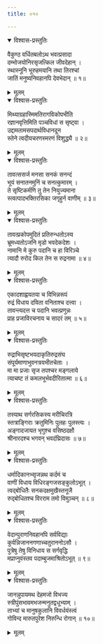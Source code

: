 ```yaml
---
title: ०१०

---
```

<div class="audioEmbed"  caption="सीतालक्ष्मी-वाचनम्" src="https://archive.org/download/nArAyaNIyam-shlokawise-audio/010/010_01.mp3"></div>
<details open><summary>विश्वास-प्रस्तुतिः</summary>

वैकुण्ठ वर्धितबलोऽथ भवत्प्रसादा  
दम्भोजयोनिरसृजत्किल जीवदेहान् ।  
स्थास्नूनि भूरुहमयानि तथा तिरश्चां  
जातिं मनुष्यनिवहानपि देवभेदान् ॥ १॥
</details>
<details><summary>मूलम्</summary>

वैकुण्ठ वर्धितबलोऽथ भवत्प्रसादा  
दम्भोजयोनिरसृजत्किल जीवदेहान् ।  
स्थास्नूनि भूरुहमयानि तथा तिरश्चां  
जातिं मनुष्यनिवहानपि देवभेदान् ॥ १॥
</details>



<div class="audioEmbed"  caption="सीतालक्ष्मी-वाचनम्" src="https://archive.org/download/nArAyaNIyam-shlokawise-audio/010/010_02.mp3"></div>
<details open><summary>विश्वास-प्रस्तुतिः</summary>

मिथ्याग्रहास्मिमतिरागविकोपभीति  
रज्ञानवृत्तिमिति पञ्चविधां स सृष्ट्वा ।  
उद्दामतामसपदार्थविधानदून  
स्तेने त्वदीयचरणस्मरणं विशुद्ध्यै ॥ २॥
</details>
<details><summary>मूलम्</summary>

मिथ्याग्रहास्मिमतिरागविकोपभीति  
रज्ञानवृत्तिमिति पञ्चविधां स सृष्ट्वा ।  
उद्दामतामसपदार्थविधानदून  
स्तेने त्वदीयचरणस्मरणं विशुद्ध्यै ॥ २॥
</details>



<div class="audioEmbed"  caption="सीतालक्ष्मी-वाचनम्" src="https://archive.org/download/nArAyaNIyam-shlokawise-audio/010/010_03.mp3"></div>
<details open><summary>विश्वास-प्रस्तुतिः</summary>

तावत्ससर्ज मनसा सनकं सनन्दं  
भूयं सनातनमुनिं च सनत्कुमारम् ।  
ते सृष्टिकर्मणि तु तेन नियुज्यमाना  
स्त्वत्पादभक्तिरसिका जगृहुर्न वाणीम् ॥ ३॥
</details>
<details><summary>मूलम्</summary>

तावत्ससर्ज मनसा सनकं सनन्दं  
भूयं सनातनमुनिं च सनत्कुमारम् ।  
ते सृष्टिकर्मणि तु तेन नियुज्यमाना  
स्त्वत्पादभक्तिरसिका जगृहुर्न वाणीम् ॥ ३॥
</details>



<div class="audioEmbed"  caption="सीतालक्ष्मी-वाचनम्" src="https://archive.org/download/nArAyaNIyam-shlokawise-audio/010/010_04.mp3"></div>
<details open><summary>विश्वास-प्रस्तुतिः</summary>

तावत्प्रकोपमुदितं प्रतिरुन्धतोऽस्य  
भ्रूमध्यतोऽजनि मृडो भवदेकदेशः ।  
नामानि मे कुरु पदानि च हा विरिञ्चे  
त्यादौ रुरोद किल तेन स रुद्रनामा ॥ ४॥
</details>
<details><summary>मूलम्</summary>

तावत्प्रकोपमुदितं प्रतिरुन्धतोऽस्य  
भ्रूमध्यतोऽजनि मृडो भवदेकदेशः ।  
नामानि मे कुरु पदानि च हा विरिञ्चे  
त्यादौ रुरोद किल तेन स रुद्रनामा ॥ ४॥
</details>



<div class="audioEmbed"  caption="सीतालक्ष्मी-वाचनम्" src="https://archive.org/download/nArAyaNIyam-shlokawise-audio/010/010_05.mp3"></div>
<details open><summary>विश्वास-प्रस्तुतिः</summary>

एकादशाह्वयतया च विभिन्नरूपं  
रुद्रं विधाय दयिता वनिताश्च दत्त्वा ।  
तावन्त्यदत्त च पदानि भवत्प्रणुन्नः  
प्राह प्रजाविरचनाय च सादरं तम् ॥ ५॥
</details>
<details><summary>मूलम्</summary>

एकादशाह्वयतया च विभिन्नरूपं  
रुद्रं विधाय दयिता वनिताश्च दत्त्वा ।  
तावन्त्यदत्त च पदानि भवत्प्रणुन्नः  
प्राह प्रजाविरचनाय च सादरं तम् ॥ ५॥
</details>



<div class="audioEmbed"  caption="सीतालक्ष्मी-वाचनम्" src="https://archive.org/download/nArAyaNIyam-shlokawise-audio/010/010_06.mp3"></div>
<details open><summary>विश्वास-प्रस्तुतिः</summary>

रुद्राभिसृष्टभयदाकृतिरुद्रसंघ  
संपूर्यमाणाभुवनत्रयभीतचेताः ।  
मा मा प्रजाः सृज तपश्चर मङ्गलाये  
त्याचष्ट तं कमलभूर्भवदीरितात्मा ॥ ६॥
</details>
<details><summary>मूलम्</summary>

रुद्राभिसृष्टभयदाकृतिरुद्रसंघ  
संपूर्यमाणाभुवनत्रयभीतचेताः ।  
मा मा प्रजाः सृज तपश्चर मङ्गलाये  
त्याचष्ट तं कमलभूर्भवदीरितात्मा ॥ ६॥
</details>



<div class="audioEmbed"  caption="सीतालक्ष्मी-वाचनम्" src="https://archive.org/download/nArAyaNIyam-shlokawise-audio/010/010_07.mp3"></div>
<details open><summary>विश्वास-प्रस्तुतिः</summary>

तस्याथ सर्गरसिकस्य मरीचिरत्रि  
स्तत्राङ्गिराः क्रतुमिनिः पुलहः पुलस्त्यः ।  
अङ्गादजायत भृगुश्च वसिष्ठदक्षौ  
श्रीनारदश्च भगवन् भवदंघ्रिदासः ॥ ७॥
</details>
<details><summary>मूलम्</summary>

तस्याथ सर्गरसिकस्य मरीचिरत्रि  
स्तत्राङ्गिराः क्रतुमिनिः पुलहः पुलस्त्यः ।  
अङ्गादजायत भृगुश्च वसिष्ठदक्षौ  
श्रीनारदश्च भगवन् भवदंघ्रिदासः ॥ ७॥
</details>



<div class="audioEmbed"  caption="सीतालक्ष्मी-वाचनम्" src="https://archive.org/download/nArAyaNIyam-shlokawise-audio/010/010_08.mp3"></div>
<details open><summary>विश्वास-प्रस्तुतिः</summary>

धर्मादिकानभ्सृजन्नथ कर्दमं च  
वाणीं विधाय विधिरङ्गजसङ्कुलोऽभूत् ।  
त्वद्बोधितैः सनकदक्षमुखैस्तनूजै  
रुद्बोधितश्च विरराम तमो विमुञ्चन् ॥ ८॥
</details>
<details><summary>मूलम्</summary>

धर्मादिकानभ्सृजन्नथ कर्दमं च  
वाणीं विधाय विधिरङ्गजसङ्कुलोऽभूत् ।  
त्वद्बोधितैः सनकदक्षमुखैस्तनूजै  
रुद्बोधितश्च विरराम तमो विमुञ्चन् ॥ ८॥
</details>



<div class="audioEmbed"  caption="सीतालक्ष्मी-वाचनम्" src="https://archive.org/download/nArAyaNIyam-shlokawise-audio/010/010_09.mp3"></div>
<details open><summary>विश्वास-प्रस्तुतिः</summary>

वेदान्पुराणनिवहानपि सर्वविद्याः  
कुर्वन्निजाननगणाच्चतुराननोऽसौ ।  
पुत्रेषु तेषु विनिधाय स सर्गवृद्धि  
मप्राप्नुवंस्तव पदाम्बुजमाश्रितोऽभूत् ॥ ९॥
</details>
<details><summary>मूलम्</summary>

वेदान्पुराणनिवहानपि सर्वविद्याः  
कुर्वन्निजाननगणाच्चतुराननोऽसौ ।  
पुत्रेषु तेषु विनिधाय स सर्गवृद्धि  
मप्राप्नुवंस्तव पदाम्बुजमाश्रितोऽभूत् ॥ ९॥
</details>



<div class="audioEmbed"  caption="सीतालक्ष्मी-वाचनम्" src="https://archive.org/download/nArAyaNIyam-shlokawise-audio/010/010_10.mp3"></div>
<details open><summary>विश्वास-प्रस्तुतिः</summary>

जानन्नुपायमथ देहमजो विभज्य  
स्त्रीपुंसभावमभजन्मनुतद्वधूभ्याम् ।  
ताभ्यां च मानुषकुलानि विवर्धयंस्त्वं  
गोविन्द मारुतपुरेश निरुन्धि रोगान् ॥ १०॥
</details>
<details><summary>मूलम्</summary>

जानन्नुपायमथ देहमजो विभज्य  
स्त्रीपुंसभावमभजन्मनुतद्वधूभ्याम् ।  
ताभ्यां च मानुषकुलानि विवर्धयंस्त्वं  
गोविन्द मारुतपुरेश निरुन्धि रोगान् ॥ १०॥
</details>

